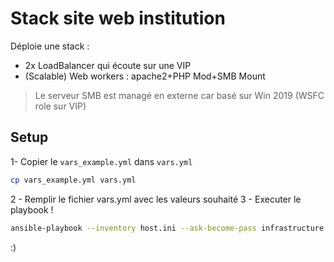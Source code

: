 # Stack site web institution
Déploie une stack :
- 2x LoadBalancer qui écoute sur une VIP
- (Scalable) Web workers : apache2+PHP Mod+SMB Mount
> Le serveur SMB est managé en externe car basé sur Win 2019 (WSFC role sur VIP) 

## Setup 
1- Copier le `vars_example.yml` dans `vars.yml`
````bash
cp vars_example.yml vars.yml
````
2 - Remplir le fichier vars.yml avec les valeurs souhaité
3 - Executer le playbook !
````bash
ansible-playbook --inventory host.ini --ask-become-pass infrastructure.yml
````
:)
